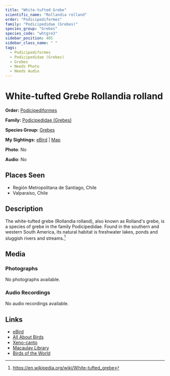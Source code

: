 ```yaml
---
title: "White-tufted Grebe"
scientific_name: "Rollandia rolland"
order: "Podicipediformes"
family: "Podicipedidae (Grebes)"
species_group: "Grebes"
species_code: "whtgre3"
sidebar_position: 405
sidebar_class_name: " "
tags: 
  - Podicipediformes
  - Podicipedidae (Grebes)
  - Grebes
  - Needs Photo
  - Needs Audio
---
```


# White-tufted Grebe <span className='sci_name'>Rollandia rolland</span>

**Order:** [Podicipediformes](/tags/podicipediformes)

**Family:** [Podicipedidae (Grebes)](/tags/podicipedidae-grebes)

**Species Group:** [Grebes](/tags/grebes)

**My Sightings:** [eBird](https://ebird.org/lifelist?r=world&time=life&spp=whtgre3) | [Map](/map?species_code=whtgre3)

**Photo**: No 

**Audio**: No

## Places Seen

* Región Metropolitana de Santiago, Chile
* Valparaíso, Chile

## Description
The white-tufted grebe (Rollandia rolland), also known as Rolland's grebe, is a species of grebe in the family Podicipedidae. Found in the southern and western South America, its natural habitat is freshwater lakes, ponds and sluggish rivers and streams.[^1]

[^1]: https://en.wikipedia.org/wiki/White-tufted_grebe

## Media
### Photographs
No photographs available.

### Audio Recordings
No audio recordings available.

## Links
* [eBird](https://ebird.org/species/whtgre3) 
* [All About Birds](https://www.allaboutbirds.org/guide/whtgre3) 
* [Xeno-canto](https://www.xeno-canto.org/species/rollandia-rolland) 
* [Macaulay Library](https://search.macaulaylibrary.org/catalog?taxonCode=whtgre3&sort=rating_rank_desc)
* [Birds of the World](https://birdsoftheworld.org/bow/species/whtgre3)
